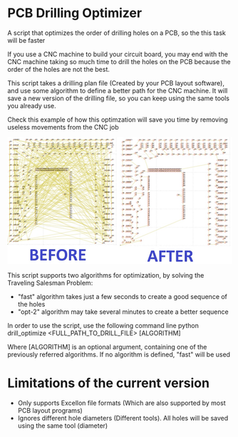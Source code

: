 # PCB Drilling Optimizer
A script that optimizes the order of drilling holes on a PCB, so the this task will be faster

If you use a CNC machine to build your circuit board, you may end with the CNC machine taking so much time to drill the holes on the PCB because the order of the holes are not the best.

This script takes a drilling plan file (Created by your PCB layout software), and use some algorithm to define a better path for the CNC machine. It will save a new version of the drilling file, so you can keep using the same tools you already use.

Check this example of how this optimzation will save you time by removing useless movements from the CNC job

![Optimization example](https://raw.githubusercontent.com/aporto/pcb_drilling_optimizer/master/drill_optimize.jpg)

This script supports two algorithms for optimization, by solving the Traveling Salesman Problem:
* "fast" algorithm takes just a few seconds to create a good sequence of the holes
* "opt-2" algorithm may take several minutes to create a better sequence

In order to use the script, use the following command line
python drill_optimize <FULL_PATH_TO_DRILL_FILE> [ALGORITHM]

Where [ALGORITHM] is an optional argument, containing one of the previously referred algorithms. If no algorithm is defined, "fast" will be used

# Limitations of the current version
* Only supports Excellon file formats (Which are also supported by most PCB layout programs)
* Ignores different hole diameters (Different tools). All holes will be saved using the same tool (diameter)
